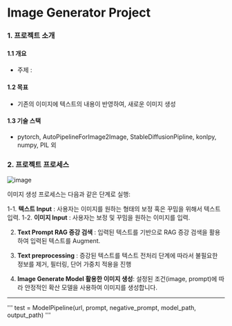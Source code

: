 # Image Generator Project 

### 1. 프로젝트 소개
#### 1.1 개요
- 주제 :  


#### 1.2 목표
- 기존의 이미지에 텍스트의 내용이 반영하여, 새로운 이미지 생성

#### 1.3 기술 스택
- pytorch, AutoPipelineForImage2Image, StableDiffusionPipline, konlpy, numpy, PIL 외



### 2. 프로젝트 프로세스

![image](https://github.com/JinSan-RM/ImageGen_textPlusimage/assets/143769249/5e98129f-483c-4177-a1e4-af4fff2913a3)


이미지 생성 프로세스는 다음과 같은 단계로 실행:

1-1. **텍스트 Input** : 사용자는 이미지를 원하는 형태의 보정 혹은 꾸밈을 위해서 텍스트 입력.
1-2. **이미지 Input** : 사용자는 보정 및 꾸밈을 원하는 이미지를 입력.

2. **Text Prompt RAG 증강 검색** : 입력된 텍스트를 기반으로 RAG 증강 검색을 활용하여 입력된 텍스트를 Augment.

3. **Text preprocessing** : 증강된 텍스트를 텍스트 전처리 단계에 따라서 불필요한 정보를 제거, 필터링, 단어 가중치 적용을 진행

4. **Image Generate Model 활용한 이미지 생성**: 설정된 조건(image, prompt)에 따라 안정적인 확산 모델을 사용하여 이미지를 생성합니다.






----------------------------------------------------------------------
'''
test = ModelPipeline(url, prompt, negative_prompt, model_path, output_path)
'''
